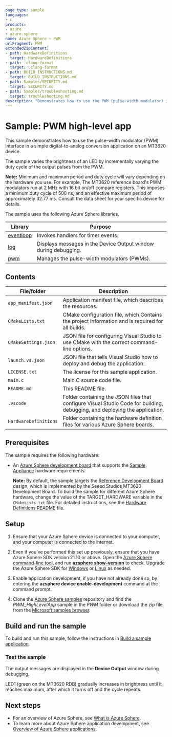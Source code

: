 ```yaml
---
page_type: sample
languages:
- c
products:
- azure
- azure-sphere
name: Azure Sphere – PWM
urlFragment: PWM
extendedZipContent:
- path: HardwareDefinitions
  target: HardwareDefinitions
- path: .clang-format
  target: .clang-format
- path: BUILD_INSTRUCTIONS.md
  target: BUILD_INSTRUCTIONS.md
- path: Samples/SECURITY.md
  target: SECURITY.md
- path: Samples/troubleshooting.md
  target: troubleshooting.md
description: "Demonstrates how to use the PWM (pulse-width modulator) interface in a simple digital-to-analog conversion application."
---
```


# Sample: PWM high-level app

This sample demonstrates how to use the pulse-width modulator (PWM) interface in a simple digital-to-analog conversion application on an MT3620 device.

The sample varies the brightness of an LED by incrementally varying the duty cycle of the output pulses from the PWM.

**Note:** Minimum and maximum period and duty cycle will vary depending on the hardware you use. For example, The MT3620 reference board's PWM modulators run at 2 MHz with 16 bit on/off compare registers. This imposes a minimum duty cycle of 500 ns, and an effective maximum period of approximately 32.77 ms. Consult the data sheet for your specific device for details.

 The sample uses the following Azure Sphere libraries.

| Library | Purpose |
|---------|---------|
| [eventloop](https://docs.microsoft.com/azure-sphere/reference/applibs-reference/applibs-eventloop/eventloop-overview) | Invokes handlers for timer events. |
| [log](https://docs.microsoft.com/azure-sphere/reference/applibs-reference/applibs-log/log-overview) | Displays messages in the Device Output window during debugging. |
| [pwm](https://docs.microsoft.com/azure-sphere/reference/applibs-reference/applibs-pwm/pwm-overview) | Manages the pulse-width modulators (PWMs). |

## Contents

| File/folder           | Description |
|-----------------------|-------------|
| `app_manifest.json`   | Application manifest file, which describes the resources. |
| `CMakeLists.txt`      | CMake configuration file, which Contains the project information and is required for all builds. |
| `CMakeSettings.json`  | JSON file for configuring Visual Studio to use CMake with the correct command-line options. |
| `launch.vs.json`      | JSON file that tells Visual Studio how to deploy and debug the application. |
| `LICENSE.txt`         | The license for this sample application. |
| `main.c`              | Main C source code file. |
| `README.md`           | This README file. |
| `.vscode`             | Folder containing the JSON files that configure Visual Studio Code for building, debugging, and deploying the application. |
| `HardwareDefinitions` | Folder containing the hardware definition files for various Azure Sphere boards. |

## Prerequisites

The sample requires the following hardware:

- An [Azure Sphere development board](https://aka.ms/azurespheredevkits) that supports the [Sample Appliance](../../../HardwareDefinitions) hardware requirements.

   **Note:** By default, the sample targets the [Reference Development Board](https://docs.microsoft.com/azure-sphere/hardware/mt3620-reference-board-design) design, which is implemented by the Seeed Studios MT3620 Development Board. To build the sample for different Azure Sphere hardware, change the value of the TARGET_HARDWARE variable in the `CMakeLists.txt` file. For detailed instructions, see the [Hardware Definitions README](../../../HardwareDefinitions/README.md) file.

## Setup

1. Ensure that your Azure Sphere device is connected to your computer, and your computer is connected to the internet.
1. Even if you've performed this set up previously, ensure that you have Azure Sphere SDK version 21.10 or above. Open the [Azure Sphere command-line tool](https://docs.microsoft.com/azure-sphere/reference/overview), and run [**azsphere show-version**](https://docs.microsoft.com/azure-sphere/reference/azsphere-show-version) to check. Upgrade the Azure Sphere SDK for [Windows](https://docs.microsoft.com/azure-sphere/install/install-sdk) or [Linux](https://docs.microsoft.com/azure-sphere/install/install-sdk-linux) as needed.
1. Enable application development, if you have not already done so, by entering the **azsphere device enable-development** command at the command prompt.

1. Clone the [Azure Sphere samples](https://github.com/Azure/azure-sphere-samples) repository and find the *PWM_HighLevelApp* sample in the *PWM* folder or download the zip file from the [Microsoft samples browser](https://docs.microsoft.com/samples/azure/azure-sphere-samples/pwm/).

## Build and run the sample

To build and run this sample, follow the instructions in [Build a sample application](../../../BUILD_INSTRUCTIONS.md).

### Test the sample

The output messages are displayed in the **Device Output** window during debugging.

LED1 (green on the MT3620 RDB) gradually increases in brightness until it reaches maximum, after which it turns off and the cycle repeats.

## Next steps

- For an overview of Azure Sphere, see [What is Azure Sphere](https://docs.microsoft.com/azure-sphere/product-overview/what-is-azure-sphere).
- To learn more about Azure Sphere application development, see [Overview of Azure Sphere applications](https://docs.microsoft.com/azure-sphere/app-development/applications-overview).
